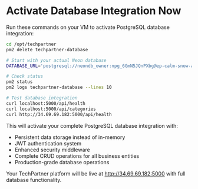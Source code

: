 # Activate Database Integration Now

Run these commands on your VM to activate PostgreSQL database integration:

```bash
cd /opt/techpartner
pm2 delete techpartner-database

# Start with your actual Neon database
DATABASE_URL='postgresql://neondb_owner:npg_6GmN5JQnPXbg@ep-calm-snow-aev1ojm4-pooler.c-2.us-east-2.aws.neon.tech/neondb?sslmode=require&channel_binding=require' pm2 start server/index.ts --name "techpartner-database" --interpreter tsx

# Check status
pm2 status
pm2 logs techpartner-database --lines 10

# Test database integration
curl localhost:5000/api/health
curl localhost:5000/api/categories
curl http://34.69.69.182:5000/api/health
```

This will activate your complete PostgreSQL database integration with:
- Persistent data storage instead of in-memory
- JWT authentication system
- Enhanced security middleware
- Complete CRUD operations for all business entities
- Production-grade database operations

Your TechPartner platform will be live at http://34.69.69.182:5000 with full database functionality.